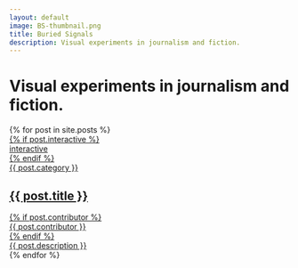 ```yaml
---
layout: default
image: BS-thumbnail.png
title: Buried Signals
description: Visual experiments in journalism and fiction.
---
```


<div>
   <h1>Visual experiments in journalism and fiction.</h1>
   {% for post in site.posts %}
      <a href="{{ post.url }}" class="article">
         <img src="{{ post.image }}" alt="" />
         <div class="article-details">
            <div class="article-labels">
               {% if post.interactive %}
                  <div class="article-tag">
                     <span>interactive</span>
                  </div>
               {% endif %}
                  <div class="article-tag">
                     <span>{{ post.category }}</span>
                  </div>
            </div>
               <h2>{{ post.title }}</h2>
            {% if post.contributor %}
            <div class="article-contributors"> {{ post.contributor }} </div>
            {% endif %}
            <div class="article-description"> {{ post.description }}</div>
         </div>
      </a>
   {% endfor %}
</div>



